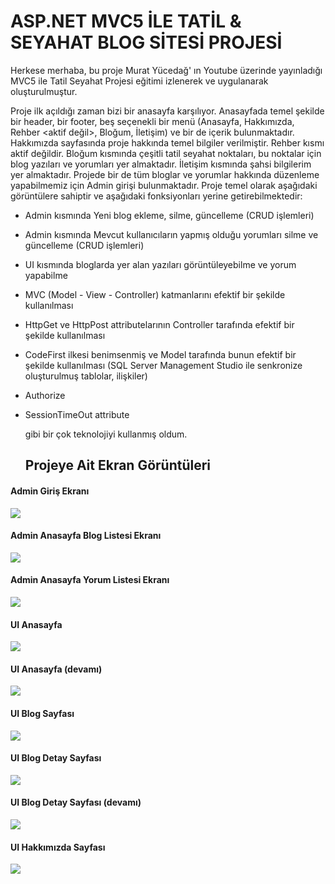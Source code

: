 # ASP.NET MVC5 İLE TATİL & SEYAHAT BLOG SİTESİ PROJESİ

Herkese merhaba, bu proje Murat Yücedağ' ın Youtube üzerinde yayınladığı MVC5 ile Tatil Seyahat Projesi eğitimi izlenerek ve uygulanarak oluşturulmuştur.

Proje ilk açıldığı zaman bizi bir anasayfa karşılıyor. Anasayfada temel şekilde bir header, bir footer, beş seçenekli bir menü (Anasayfa, Hakkımızda, Rehber <aktif değil>, Bloğum, İletişim) ve bir de içerik bulunmaktadır. Hakkımızda sayfasında proje hakkında temel bilgiler verilmiştir. Rehber kısmı aktif değildir. Bloğum kısmında çeşitli tatil seyahat noktaları, bu noktalar için blog yazıları ve yorumları yer almaktadır. İletişim kısmında şahsi bilgilerim yer almaktadır. Projede bir de tüm bloglar ve yorumlar hakkında düzenleme yapabilmemiz için Admin girişi bulunmaktadır. Proje temel olarak aşağıdaki görüntülere sahiptir ve aşağıdaki fonksiyonları yerine getirebilmektedir:

- Admin kısmında Yeni blog ekleme, silme, güncelleme (CRUD işlemleri)
- Admin kısmında Mevcut kullanıcıların yapmış olduğu yorumları silme ve güncelleme (CRUD işlemleri)
- UI kısmında bloglarda yer alan yazıları görüntüleyebilme ve yorum yapabilme
- MVC (Model - View - Controller) katmanlarını efektif bir şekilde kullanılması
- HttpGet ve HttpPost attributelarının Controller tarafında efektif bir şekilde kullanılması
- CodeFirst ilkesi benimsenmiş ve Model tarafında bunun efektif bir şekilde kullanılması (SQL Server Management Studio ile senkronize oluşturulmuş tablolar, ilişkiler)
- Authorize
- SessionTimeOut attribute

  gibi bir çok teknolojiyi kullanmış oldum.

  ## Projeye Ait Ekran Görüntüleri

#### Admin Giriş Ekranı
<img src="https://i.hizliresim.com/na0y8yx.png"></img>

#### Admin Anasayfa Blog Listesi Ekranı
<img src="https://i.hizliresim.com/f80sv9n.png"></img>

#### Admin Anasayfa Yorum Listesi Ekranı
<img src="https://i.hizliresim.com/lio7ond.png"></img>

#### UI Anasayfa
<img src="https://i.hizliresim.com/4jhor9k.png"></img>

#### UI Anasayfa (devamı)
<img src="https://i.hizliresim.com/7fokto9.png"></img>

#### UI Blog Sayfası
<img src="https://i.hizliresim.com/7tgvu9a.png"></img>

#### UI Blog Detay Sayfası
<img src="https://i.hizliresim.com/shh4o78.png"></img>

#### UI Blog Detay Sayfası (devamı)
<img src="https://i.hizliresim.com/54h69ir.png"></img>

#### UI Hakkımızda Sayfası
<img src="https://i.hizliresim.com/6ee345p.png"></img>
